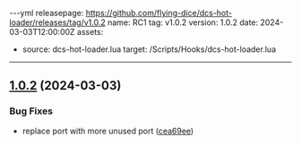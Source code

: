 ---yml
releasepage: https://github.com/flying-dice/dcs-hot-loader/releases/tag/v1.0.2
name: RC1
tag: v1.0.2
version: 1.0.2
date: 2024-03-03T12:00:00Z
assets:
  - source: dcs-hot-loader.lua
    target: /Scripts/Hooks/dcs-hot-loader.lua
---
## [1.0.2](https://github.com/flying-dice/dcs-hot-loader/compare/v1.0.1...v1.0.2) (2024-03-03)


### Bug Fixes

* replace port with more unused port ([cea69ee](https://github.com/flying-dice/dcs-hot-loader/commit/cea69ee3ad045d54da5fd6cfb4b6abce72a451fb))
